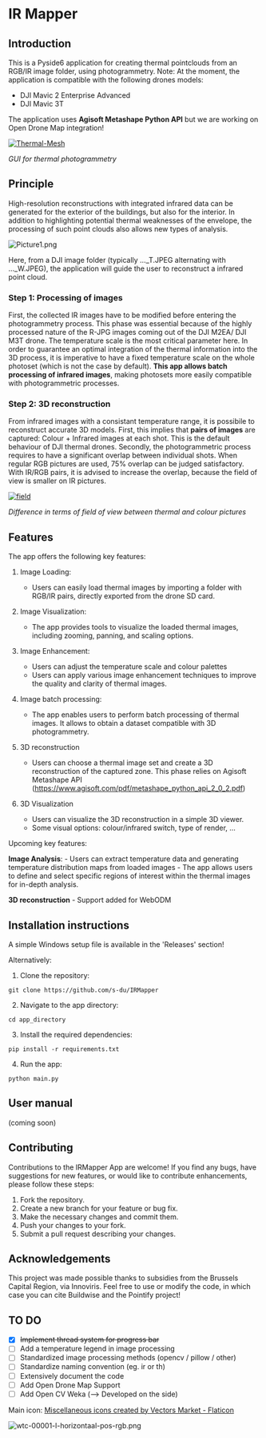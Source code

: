 # IR Mapper

## Introduction

This is a Pyside6 application for creating thermal pointclouds from an RGB/IR image folder, using photogrammetry.
Note: At the moment, the application is compatible with the following drones models:
- DJI Mavic 2 Enterprise Advanced
- DJI Mavic 3T

The application uses **Agisoft Metashape Python API** but we are working on Open Drone Map integration!

<a href="https://ibb.co/MfKBYKL"><img src="https://i.ibb.co/ScHfhHp/Thermal-Mesh.png" alt="Thermal-Mesh" border="0"></a>

*GUI for thermal photogrammetry*

## Principle
High-resolution reconstructions with integrated infrared data can be generated for the exterior of the buildings, but also for the interior. In addition to highlighting potential thermal weaknesses of the envelope, the processing of such point clouds also allows new types of analysis.

![Picture1.png](https://i.postimg.cc/ryBngFn4/Picture1.png)

Here, from a DJI image folder (typically ..._T.JPEG alternating with ..._W.JPEG), the application will guide the user to reconstruct a infrared point cloud.

### Step 1: Processing of images
First, the collected IR images have to be modified before entering the photogrammetry process. This phase was essential because of the highly processed nature of the R-JPG images coming out of the DJI M2EA/ DJI M3T drone. The temperature scale is the most critical parameter here. In order to guarantee an optimal integration of the thermal information into the 3D process, it is imperative to have a fixed temperature scale on the whole photoset (which is not the case by default). **This app allows batch processing of infrared images**, making photosets more easily compatible with photogrammetric processes.

### Step 2: 3D reconstruction
From infrared images with a consistant temperature range, it is possibile to reconstruct accurate 3D models. First, this implies that **pairs of images** are captured: Colour + Infrared images at each shot. This is the default behaviour of DJI thermal drones. Secondly, the photogrammetric process requires to have a significant overlap between individual shots. When regular RGB pictures are used, 75% overlap can be judged satisfactory. With IR/RGB pairs, it is advised to increase the overlap, because the field of view is smaller on IR pictures. 

<a href="https://imgbb.com/"><img src="https://i.ibb.co/T8HKHVP/field.png" alt="field" border="0"></a>

*Difference in terms of field of view between thermal and colour pictures*

## Features
The app offers the following key features:

1. Image Loading:
    - Users can easily load thermal images by importing a folder with RGB/IR pairs, directly exported from the drone SD card.
  
2. Image Visualization:
    - The app provides tools to visualize the loaded thermal images, including zooming, panning, and scaling options.

3. Image Enhancement:
    - Users can adjust the temperature scale and colour palettes
    - Users can apply various image enhancement techniques to improve the quality and clarity of thermal images.
  
4. Image batch processing:
    - The app enables users to perform batch processing of thermal images. It allows to obtain a dataset compatible with 3D photogrammetry.

5. 3D reconstruction
    - Users can choose a thermal image set and create a 3D reconstruction of the captured zone. This phase relies on Agisoft Metashape API (https://www.agisoft.com/pdf/metashape_python_api_2_0_2.pdf)

6. 3D Visualization
    - Users can visualize the 3D reconstruction in a simple 3D viewer.
    - Some visual options: colour/infrared switch, type of render, ...

Upcoming key features:

**Image Analysis**:
    - Users can extract temperature data and generating temperature distribution maps from loaded images
    - The app allows users to define and select specific regions of interest within the thermal images for in-depth analysis.

**3D reconstruction**
    - Support added for WebODM 


## Installation instructions
A simple Windows setup file is available in the 'Releases' section!

Alternatively:
1. Clone the repository:
```
git clone https://github.com/s-du/IRMapper
```

2. Navigate to the app directory:
```
cd app_directory
```

3. Install the required dependencies:
```
pip install -r requirements.txt
```

4. Run the app:
```
python main.py
```

## User manual
(coming soon)

## Contributing

Contributions to the IRMapper App are welcome! If you find any bugs, have suggestions for new features, or would like to contribute enhancements, please follow these steps:

1. Fork the repository.
2. Create a new branch for your feature or bug fix.
3. Make the necessary changes and commit them.
4. Push your changes to your fork.
5. Submit a pull request describing your changes.

## Acknowledgements
This project was made possible thanks to subsidies from the Brussels Capital Region, via Innoviris.
Feel free to use or modify the code, in which case you can cite Buildwise and the Pointify project!

## TO DO

- [x] ~~Implement thread system for progress bar~~
- [ ] Add a temperature legend in image processing
- [ ] Standardized image processing methods (opencv / pillow / other)
- [ ] Standardize naming convention (eg. ir or th)
- [ ] Extensively document the code
- [ ] Add Open Drone Map Support
- [ ] Add Open CV Weka (--> Developed on the side)

Main icon:
<a href="https://www.flaticon.com/free-icons/miscellaneous" title="miscellaneous icons">Miscellaneous icons created by Vectors Market - Flaticon</a>

![wtc-00001-l-horizontaal-pos-rgb.png](https://i.postimg.cc/zDy3VjNJ/wtc-00001-l-horizontaal-pos-rgb.png)

